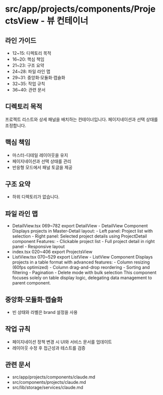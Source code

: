 # src/app/projects/components/ProjectsView - 뷰 컨테이너

## 라인 가이드
- 12~15: 디렉토리 목적
- 16~20: 핵심 책임
- 21~23: 구조 요약
- 24~28: 파일 라인 맵
- 29~31: 중앙화·모듈화·캡슐화
- 32~35: 작업 규칙
- 36~40: 관련 문서

## 디렉토리 목적
프로젝트 리스트와 상세 패널을 배치하는 컨테이너입니다.
페이지네이션과 선택 상태를 조정합니다.

## 핵심 책임
- 마스터-디테일 레이아웃을 유지
- 페이지네이션과 선택 상태를 관리
- 반응형 모드에서 패널 토글을 제공

## 구조 요약
- 하위 디렉토리가 없습니다.

## 파일 라인 맵
- DetailView.tsx 069~782 export DetailView - DetailView Component Displays projects in Master-Detail layout: - Left panel: Project list with selection - Right panel: Selected project details using ProjectDetail component Features: - Clickable project list - Full project detail in right panel - Responsive layout
- index.tsx 020~406 export ProjectsView
- ListView.tsx 070~529 export ListView - ListView Component Displays projects in a table format with advanced features: - Column resizing (60fps optimized) - Column drag-and-drop reordering - Sorting and filtering - Pagination - Delete mode with bulk selection This component focuses solely on table display logic, delegating data management to parent component.

## 중앙화·모듈화·캡슐화
- 빈 상태와 라벨은 brand 설정을 사용

## 작업 규칙
- 페이지네이션 정책 변경 시 UI와 서비스 문서를 업데이트
- 레이아웃 수정 후 접근성과 테스트를 검증

## 관련 문서
- src/app/projects/components/claude.md
- src/components/projects/claude.md
- src/lib/storage/services/claude.md
